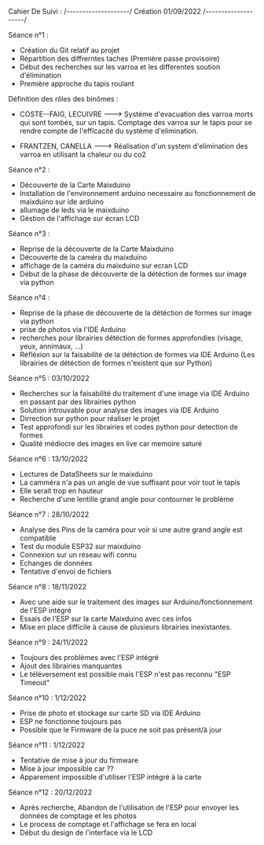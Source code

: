Cahier De Suivi :
/--------------------/
Création 01/09/2022
/--------------------/

Séance n°1 : 

- Création du Git relatif au projet
- Répartition des diffrerntes taches (Première passe provisoire)
- Début des recherches sur les varroa et les differentes soution d'élimination
- Première approche du tapis roulant

Définition des rôles des binômes :

- COSTE--FAIG, LECUIVRE ---> Systéme d'evacuation des varroa morts qui sont tombés, sur un tapis. Comptage des varroa sur le tapis pour se rendre compte de l'efficacité du système d'elimination.
 
 
- FRANTZEN, CANELLA ---> Réalisation d'un system d'elimination des varroa en utilisant la chaleur ou du co2

Séance n°2 :

- Découverte de la Carte Maixduino
- Installation de l'environnement arduino necessaire au fonctionnement de maixduino sur ide arduino
- allumage de leds via le maixduino
- Géstion de l'affichage sur écran LCD 

Séance n°3 :

- Reprise de la découverte de la Carte Maixduino
- Découverte de la caméra du maixduino
- affichage de la caméra du maixduino sur ecran LCD
- Début de la phase de découverte de la détéction de formes sur image via python

Séance n°4 :

- Reprise de la phase de découverte de la détéction de formes sur image via python
- prise de photos via l'IDE Arduino
- recherches pour librairies détéction de formes approfondies (visage, yeux, annimaux, ...)
- Réfléxion sur la faisabilité de la détéction de formes via IDE Arduino (Les librairies de détéction de formes n'existent que sur Python)

Séance n°5 : 03/10/2022

- Recherches sur la faisabilité du traitement d'une image via IDE Arduino en passant par des librairies python
- Solution introuvable pour analyse des images via IDE Arduino
- Dirrection sur python pour réaliser le projet
- Test approfondi sur les librairies et codes python pour detection de formes
- Qualité médiocre des images en live car memoire saturé

Séance n°6 : 13/10/2022

- Lectures de DataSheets sur le maixduino
- La camméra n'a pas un angle de vue suffisant pour voir tout le tapis
- Elle serait trop en hauteur 
- Recherche d'une lentille grand angle pour contourner le problème

Séance n°7 : 28/10/2022

- Analyse des Pins de la caméra pour voir si une autre grand angle est compatible
- Test du module ESP32 sur maixduino
- Connexion sur un réseau wifi connu
- Echanges de données
- Tentative d'envoi de fichiers 

Séance n°8 : 18/11/2022

- Avec une aide sur le traitement des images sur Arduino/fonctionnement de l'ESP intégré 
- Essais de l'ESP sur la carte Maixduino avec ces infos
- Mise en place difficile à cause de plusieurs librairies inexistantes.

Séance n°9 : 24/11/2022

- Toujours des problèmes avec l'ESP intégré
- Ajout des librairies manquantes
- Le téléversement est possible mais l'ESP n'est pas reconnu "ESP Timeout"

Séance n°10 : 1/12/2022

- Prise de photo et stockage sur carte SD via IDE Arduino
- ESP ne fonctionne toujours pas
- Possible que le Firmware de la puce ne soit pas présent/à jour

Séance n°11 : 1/12/2022

- Tentative de mise à jour du firmware
- Mise à jour impossible car ??
- Apparement impossible d'utiliser l'ESP intégré à la carte

Séance n°12 : 20/12/2022

- Après recherche, Abandon de l'utilisation de l'ESP pour envoyer les données de comptage et les photos
- Le process de comptage et l'affichage se fera en local 
- Début du design de l'interface via le LCD



